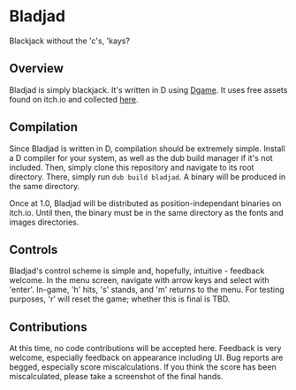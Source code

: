 # Bladjad
Blackjack without the 'c's, 'kays?

## Overview
Bladjad is simply blackjack. It's written in D using [Dgame](http://dgame-dev.de).
It uses free assets found on itch.io and collected [here](https://itch.io/c/1043053/blackjack-assets).

## Compilation
Since Bladjad is written in D, compilation should be extremely simple. Install a
D compiler for your system, as well as the dub build manager if it's not included.
Then, simply clone this repository and navigate to its root directory. There,
simply run `dub build bladjad`. A binary will be produced in the same directory.

Once at 1.0, Bladjad will be distributed as position-independant binaries on
itch.io. Until then, the binary must be in the same directory as the fonts and
images directories.

## Controls
Bladjad's control scheme is simple and, hopefully, intuitive - feedback welcome.
In the menu screen, navigate with arrow keys and select with 'enter'.
In-game, 'h' hits, 's' stands, and 'm' returns to the menu. For testing purposes,
'r' will reset the game; whether this is final is TBD.

## Contributions
At this time, no code contributions will be accepted here. Feedback is very
welcome, especially feedback on appearance including UI. Bug reports are begged,
especially score miscalculations. If you think the score has been miscalculated,
please take a screenshot of the final hands.
